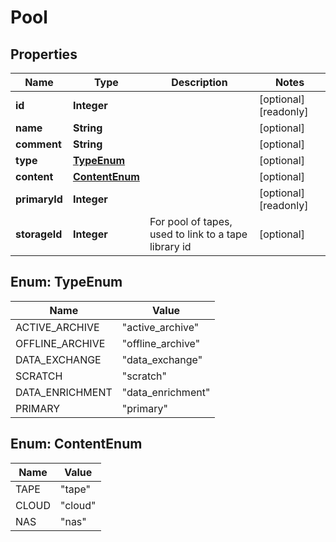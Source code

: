 

# Pool

## Properties

Name | Type | Description | Notes
------------ | ------------- | ------------- | -------------
**id** | **Integer** |  |  [optional] [readonly]
**name** | **String** |  |  [optional]
**comment** | **String** |  |  [optional]
**type** | [**TypeEnum**](#TypeEnum) |  |  [optional]
**content** | [**ContentEnum**](#ContentEnum) |  |  [optional]
**primaryId** | **Integer** |  |  [optional] [readonly]
**storageId** | **Integer** | For pool of tapes, used to link to a tape library id |  [optional]



## Enum: TypeEnum

Name | Value
---- | -----
ACTIVE_ARCHIVE | &quot;active_archive&quot;
OFFLINE_ARCHIVE | &quot;offline_archive&quot;
DATA_EXCHANGE | &quot;data_exchange&quot;
SCRATCH | &quot;scratch&quot;
DATA_ENRICHMENT | &quot;data_enrichment&quot;
PRIMARY | &quot;primary&quot;



## Enum: ContentEnum

Name | Value
---- | -----
TAPE | &quot;tape&quot;
CLOUD | &quot;cloud&quot;
NAS | &quot;nas&quot;



